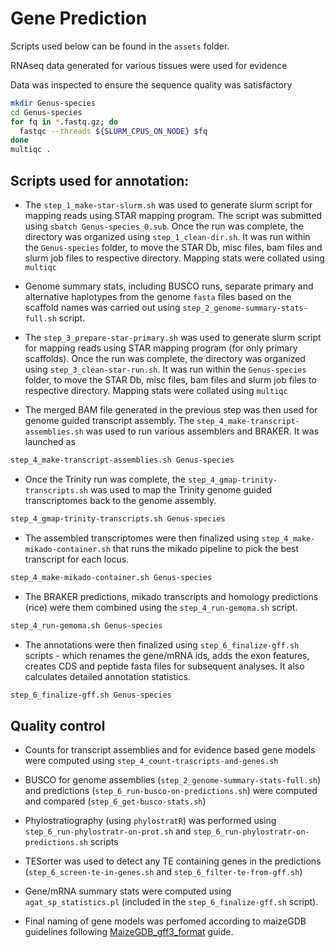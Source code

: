 # Gene Prediction

Scripts used below can be found in the `assets` folder.

RNAseq data generated for various tissues were used for evidence 


Data was inspected to ensure the sequence quality was satisfactory

```bash
mkdir Genus-species
cd Genus-species
for fq in *.fastq.gz; do
  fastqc --threads ${SLURM_CPUS_ON_NODE} $fq
done
multiqc .
```


## Scripts used for annotation:



- The `step_1_make-star-slurm.sh` was used to generate slurm script for mapping reads using STAR mapping program. The script was submitted using `sbatch Genus-species_0.sub`. Once the run was complete, the directory was organized using `step_1_clean-dir.sh`. It was run within the `Genus-species` folder, to move the STAR Db, misc files, bam files and slurm job files to respective directory. Mapping stats were collated using `multiqc`

- Genome summary stats, including BUSCO runs, separate primary and alternative haplotypes from the genome `fasta` files based on the scaffold names was carried out using `step_2_genome-summary-stats-full.sh` script.

- The `step_3_prepare-star-primary.sh` was used to generate slurm script for mapping reads using STAR mapping program (for only primary scaffolds). Once the run was complete, the directory was organized using `step_3_clean-star-run.sh`. It was run within the `Genus-species` folder, to move the STAR Db, misc files, bam files and slurm job files to respective directory. Mapping stats were collated using `multiqc`

- The merged BAM file generated in the previous step was then used for genome guided transcript assembly. The `step_4_make-transcript-assemblies.sh` was used to run various assemblers and BRAKER. It was launched as

```bash
step_4_make-transcript-assemblies.sh Genus-species
```

- Once the Trinity run was complete, the `step_4_gmap-trinity-transcripts.sh` was used to map the Trinity genome guided transcriptomes back to the genome assembly.

```bash
step_4_gmap-trinity-transcripts.sh Genus-species
```

- The assembled transcriptomes were then finalized using `step_4_make-mikado-container.sh` that runs the mikado pipeline to pick the best transcript for each locus.

```bash
step_4_make-mikado-container.sh Genus-species
```

- The BRAKER predictions, mikado transcripts and homology predictions (rice) were them combined using the `step_4_run-gemoma.sh` script.

```bash
step_4_run-gemoma.sh Genus-species
```

- The annotations were then finalized using `step_6_finalize-gff.sh` scripts - which renames the gene/mRNA ids, adds the exon features, creates CDS and peptide fasta files for subsequent analyses. It also calculates detailed annotation statistics.

```bash
step_6_finalize-gff.sh Genus-species
```


## Quality control

- Counts for transcript assemblies and for evidence based gene models were computed using `step_4_count-trascripts-and-genes.sh` 

- BUSCO for genome assemblies (`step_2_genome-summary-stats-full.sh`) and predictions (`step_6_run-busco-on-predictions.sh`) were computed and compared (`step_6_get-busco-stats.sh`)

- Phylostratiography (using `phylostratR`) was performed using `step_6_run-phylostratr-on-prot.sh` and `step_6_run-phylostratr-on-predictions.sh` scripts

- TESorter was used to detect any TE containing genes in the predictions (`step_6_screen-te-in-genes.sh` and `step_6_filter-te-from-gff.sh`)

- Gene/mRNA summary stats were computed using `agat_sp_statistics.pl` (included in the `step_6_finalize-gff.sh` script).

- Final naming of gene models was perfomed according to maizeGDB guidelines following [MaizeGDB_gff3_format](https://github.com/HuffordLab/MaizeGDB_gff3_format) guide.


